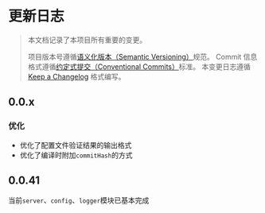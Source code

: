 # 更新日志

> 本文档记录了本项目所有重要的变更。
>
> 项目版本号遵循[语义化版本（Semantic Versioning）](http://semver.org/)规范。
> Commit 信息格式遵循[约定式提交（Conventional Commits）](http://conventionalcommits.org)标准。
> 本变更日志遵循 [Keep a Changelog](http://keepachangelog.com/) 格式编写。

## 0.0.x
<!-- Unreleased -->
### 优化
- 优化了配置文件验证结果的输出格式
- 优化了编译时附加`commitHash`的方式
<!--/ Unreleased -->

## 0.0.41
当前`server`、`config`、`logger`模块已基本完成
